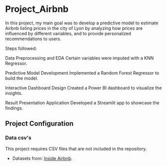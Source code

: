 # Project_Airbnb
In this project, my main goal was to develop a predictive model to estimate Airbnb listing prices in the city of Lyon by analyzing how prices are influenced by different variables, and to provide personalized recommendations to users.

Steps followed: 

Data Preprocessing and EDA
Certain variables were imputed with a KNN Regressor.

Predictive Model Development
Implemented a Random Forest Regressor to build the model.

Interactive Dashboard Design
Created a Power BI dashboard to visualize the insights.

Result Presentation Application
Developed a Streamlit app to showcase the findings.
  
 
## Project Configuration

### Data csv's

This project requires CSV files that are not included in the repository.
- Datasets from: [Inside Airbnb](https://insideairbnb.com/get-the-data/).
